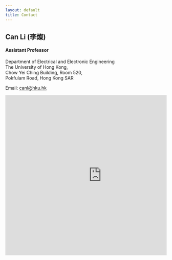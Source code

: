 ```yaml
---
layout: default
title: Contact
---
```



## Can Li (<b class="name-ch">李燦</b>)

#### Assistant Professor

Department of Electrical and Electronic Engineering  
The University of Hong Kong,  
Chow Yei Ching Building, Room 520,  
Pokfulam Road, Hong Kong SAR


Email: [canl@hku.hk](mailto:canl@hku.hk)

<div class="mapouter"><div class="gmap_canvas"><iframe width="600" height="500" id="gmap_canvas" src="https://maps.google.com/maps?q=chow%20yei%20ching%20building&t=&z=15&ie=UTF8&iwloc=&output=embed" frameborder="0" scrolling="no" marginheight="0" marginwidth="0"></iframe><a href="https://www.whatismyip-address.com/divi-discount/"></a></div><style>.mapouter{position:relative;text-align:right;height:500px;width:100%;}.gmap_canvas {overflow:hidden;background:none!important;height:500px;width:100%;}</style></div>


